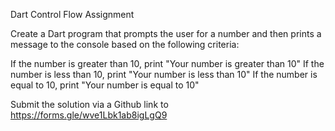 Dart Control Flow Assignment


Create a Dart program that prompts the user for a number and then prints a message to the console based on the following criteria:

If the number is greater than 10, print "Your number is greater than 10"
If the number is less than 10, print "Your number is less than 10"
If the number is equal to 10, print "Your number is equal to 10"


Submit the solution via a Github link to https://forms.gle/wve1Lbk1ab8igLgQ9

